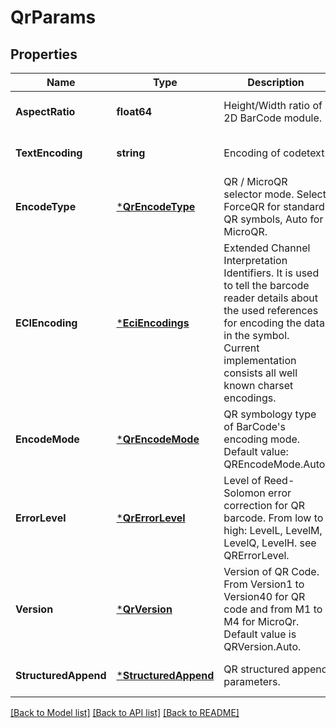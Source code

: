 # QrParams

## Properties

Name | Type | Description | Notes
---- | ---- | ----------- | -----
**AspectRatio** | **float64** | Height/Width ratio of 2D BarCode module. | [optional] [default to null]
**TextEncoding** | **string** | Encoding of codetext. | [optional] [default to null]
**EncodeType** | [***QrEncodeType**](QrEncodeType.md) | QR / MicroQR selector mode. Select ForceQR for standard QR symbols, Auto for MicroQR. | [optional] [default to null]
**ECIEncoding** | [***EciEncodings**](EciEncodings.md) | Extended Channel Interpretation Identifiers. It is used to tell the barcode reader details about the used references for encoding the data in the symbol. Current implementation consists all well known charset encodings. | [optional] [default to null]
**EncodeMode** | [***QrEncodeMode**](QrEncodeMode.md) | QR symbology type of BarCode&#39;s encoding mode. Default value: QREncodeMode.Auto. | [optional] [default to null]
**ErrorLevel** | [***QrErrorLevel**](QrErrorLevel.md) | Level of Reed-Solomon error correction for QR barcode. From low to high: LevelL, LevelM, LevelQ, LevelH. see QRErrorLevel. | [optional] [default to null]
**Version** | [***QrVersion**](QrVersion.md) | Version of QR Code. From Version1 to Version40 for QR code and from M1 to M4 for MicroQr. Default value is QRVersion.Auto. | [optional] [default to null]
**StructuredAppend** | [***StructuredAppend**](StructuredAppend.md) | QR structured append parameters. | [optional] [default to null]

[[Back to Model list]](../README.md#documentation-for-models) [[Back to API list]](../README.md#documentation-for-api-endpoints) [[Back to README]](../README.md)
